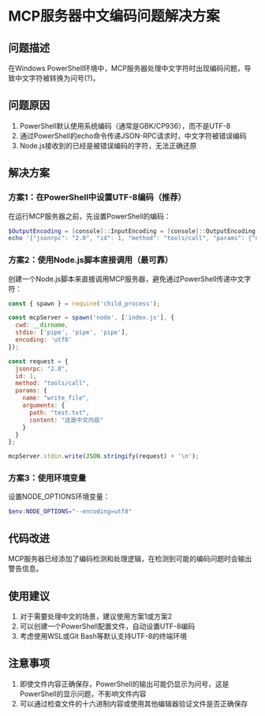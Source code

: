 # MCP服务器中文编码问题解决方案

## 问题描述
在Windows PowerShell环境中，MCP服务器处理中文字符时出现编码问题，导致中文字符被转换为问号(?)。

## 问题原因
1. PowerShell默认使用系统编码（通常是GBK/CP936），而不是UTF-8
2. 通过PowerShell的echo命令传递JSON-RPC请求时，中文字符被错误编码
3. Node.js接收到的已经是被错误编码的字符，无法正确还原

## 解决方案

### 方案1：在PowerShell中设置UTF-8编码（推荐）
在运行MCP服务器之前，先设置PowerShell的编码：
```powershell
$OutputEncoding = [console]::InputEncoding = [console]::OutputEncoding = New-Object System.Text.UTF8Encoding
echo '{"jsonrpc": "2.0", "id": 1, "method": "tools/call", "params": {"name": "write_file", "arguments": {"path": "test.txt", "content": "这是中文内容"}}}' | node index.js
```

### 方案2：使用Node.js脚本直接调用（最可靠）
创建一个Node.js脚本来直接调用MCP服务器，避免通过PowerShell传递中文字符：
```javascript
const { spawn } = require('child_process');

const mcpServer = spawn('node', ['index.js'], {
  cwd: __dirname,
  stdio: ['pipe', 'pipe', 'pipe'],
  encoding: 'utf8'
});

const request = {
  jsonrpc: "2.0",
  id: 1,
  method: "tools/call",
  params: {
    name: "write_file",
    arguments: {
      path: "test.txt",
      content: "这是中文内容"
    }
  }
};

mcpServer.stdin.write(JSON.stringify(request) + '\n');
```

### 方案3：使用环境变量
设置NODE_OPTIONS环境变量：
```powershell
$env:NODE_OPTIONS="--encoding=utf8"
```

## 代码改进
MCP服务器已经添加了编码检测和处理逻辑，在检测到可能的编码问题时会输出警告信息。

## 使用建议
1. 对于需要处理中文的场景，建议使用方案1或方案2
2. 可以创建一个PowerShell配置文件，自动设置UTF-8编码
3. 考虑使用WSL或Git Bash等默认支持UTF-8的终端环境

## 注意事项
1. 即使文件内容正确保存，PowerShell的输出可能仍显示为问号，这是PowerShell的显示问题，不影响文件内容
2. 可以通过检查文件的十六进制内容或使用其他编辑器验证文件是否正确保存